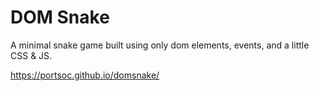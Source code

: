 DOM Snake
=========

A minimal snake game built using only dom elements, events, and a little CSS & JS.

https://portsoc.github.io/domsnake/
